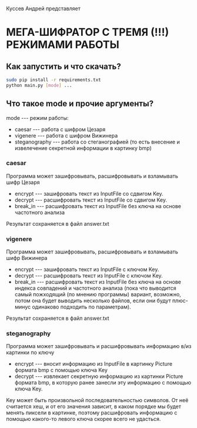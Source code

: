 Куссев Андрей представляет

# МЕГА-ШИФРАТОР С ТРЕМЯ (!!!) РЕЖИМАМИ РАБОТЫ

## Как запустить и что скачать?

```sh
sudo pip install -r requirements.txt
python main.py [mode] ...
```

## Что такое mode и прочие аргументы?

mode --- режим работы:
- caesar --- работа с шифром Цезаря
- vigenere --- работа с шифром Вижинера
- steganography --- работа со стеганографией (то есть внесение и извелечение секретной информации в картинку bmp)

### caesar

Программа может зашифровывать, расшифровывать и взламывать шифр Цезаря
- encrypt <InputFile> <Key> --- зашифровать текст из InputFile со сдвигом Key.
- decrypt <InputFile> <Key> --- расшифровать текст из InputFile со сдвигом Key.
- break_in <InputFile> --- расшифровать текст из InputFile без ключа на основе частотного анализа

Результат сохраняется в файл answer.txt

### vigenere

Программа может зашифровывать, расшифровывать и взламывать шифр Вижинера
- encrypt <InputFile> <Key> --- зашифровать текст из InputFile с ключом Key.
- decrypt <InputFile> <Key> --- расшифровать текст из InputFile с ключом Key.
- break_in <InputFile> --- расшифровать текст из InputFile без ключа на основе индекса совпадений и частотного анализа (пока что выводится самый пожходящий (по мнению программы) вариант, возможно, потом она будет выводить несколько файлов, если они будут плюс-минус одинаково подходить по параметрам).

Результат сохраняется в файл answer.txt

### steganography

Программа может зашифровывать и расшифровывать информацию в/из картинки по ключу
- encrypt <InputFile> <Key> <Picture> --- вносит информацию из InputFile в картинку Picture формата bmp с помощью ключа Key
- decrypt <Picture> <Key> --- извлекает секретную информацию из картинки Picture формата bmp, в которую ранее занесли эту информацию с помощью ключа Key.

Key может быть произвольной последовательностью символов. От неё считается хеш, и от его значения зависит, в каком порядке мы будет менять пиксели в картинке, поэтому расшифровать информацию с помощью какого-то левого ключа скорее всего не удасться.

